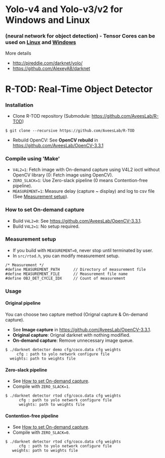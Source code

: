 # Yolo-v4 and Yolo-v3/v2 for Windows and Linux
### (neural network for object detection) - Tensor Cores can be used on [Linux](https://github.com/AlexeyAB/darknet#how-to-compile-on-linux) and [Windows](https://github.com/AlexeyAB/darknet#how-to-compile-on-windows-using-cmake-gui)

More details
* http://pjreddie.com/darknet/yolo/
* https://github.com/AlexeyAB/darknet

# R-TOD: Real-Time Object Detector

### Installation ###
* Clone R-TOD repository (Submodule: https://github.com/AveesLab/R-TOD)
```
$ git clone --recursive https://github.com/AveesLab/R-TOD
```
* Rebuild OpenCV: See **OpenCV rebuild** in https://github.com/AveesLab/OpenCV-3.3.1

### Compile using 'Make' ###
* `V4L2=1`: Fetch image with On-demand capture using V4L2 ioctl without OpenCV library (0: Fetch image using OpenCV).
* `ZERO_SLACK=1`: Use Zero-slack pipeline (0 means Contention-free pipeline).
* `MEASUREMENT=1`: Measure delay (capture ~ display) and log to csv file (See [Measurement setup](#measurement-setup)).

### How to set On-demand capture
* Build `V4L2=0`: See https://github.com/AveesLab/OpenCV-3.3.1.
* Build `V4L2=1`: No setup required.

### Measurement setup ###
* If you build with `MEASUREMENT=0`, never stop until terminated by user.
* In `src/rtod.h`, you can modify measurement setup.
```
/* Measurement */
#define MEASUREMENT_PATH      // Directory of measurement file
#define MEASUREMENT_FILE      // Measurement file name
#define OBJ_DET_CYCLE_IDX     // Count of measurement
```

### Usage ###

#### Original pipeline
You can choose two capture method (Orignal capture & On-demand capture).
* See **Image capture** in https://github.com/AveesLab/OpenCV-3.3.1.
* **Original capture**: Orignal darknet with nothing modified.
* **On-demand capture**: Remove unnecessary image queue.
```
$ ./darknet detector demo cfg/coco.data cfg weights 
     cfg : path to yolo network configure file
  weights: path to weights file
```
#### Zero-slack pipeline
* See [How to set On-demand capture](#how-to-set-on--demand-capture).
* Compile with `ZERO_SLACK=1`.
```
$ ./darknet detector rtod cfg/coco.data cfg weights
      cfg : path to yolo network configure file
      weights: path to weights file
```
#### Contention-free pipeline
* See [How to set On-demand capture](#how-to-set-on--demand-capture).
* Compile with `ZERO_SLACK=0`.
```
$ ./darknet detector rtod cfg/coco.data cfg weights
      cfg : path to yolo network configure file
   weights: path to weights file
```
